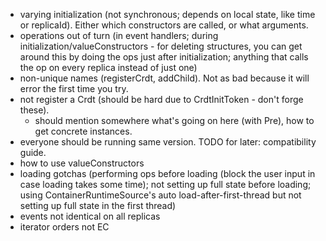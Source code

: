 - varying initialization (not synchronous; depends on local state, like time or replicaId). Either which constructors are called, or what arguments.
- operations out of turn (in event handlers; during initialization/valueConstructors - for deleting structures, you can get around this by doing the ops just after initialization; anything that calls the op on every replica instead of just one)
- non-unique names (registerCrdt, addChild). Not as bad because it will error the first time you try.
- not register a Crdt (should be hard due to CrdtInitToken - don't forge these).
  - should mention somewhere what's going on here (with Pre), how to get concrete instances.
- everyone should be running same version. TODO for later: compatibility guide.
- how to use valueConstructors
- loading gotchas (performing ops before loading (block the user input in case loading takes some time); not setting up full state before loading; using ContainerRuntimeSource's auto load-after-first-thread but not setting up full state in the first thread)
- events not identical on all replicas
- iterator orders not EC
